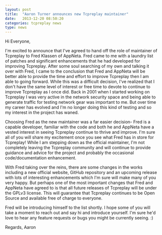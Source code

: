 ```yaml
---
layout: post
title:  "Aaron Turner announces new Tcpreplay maintainer"
date:   2013-12-20 08:50:20
categories: tcpreplay news
type: news
---
```


Hi Everyone,

I'm excited to announce that I've agreed to hand off the role of
maintainer of Tcpreplay to Fred Klassen of AppNeta.  Fred came to me
with a laundry list of patches and significant enhancements that he
had developed for improving Tcpreplay.  After some soul searching of
my own and talking it over with Fred, I came to the conclusion that
Fred and AppNeta will be better able to provide the time and effort to
improve Tcpreplay then I am able to going forward.   While this was a
difficult decision, I've realized that I don't have the same level of
interest or free time to devote to continue to improve Tcpreplay as I
once did.  Back in 2001 when I started working on Tcpreplay I was very
active in the network security space and being able to generate
traffic for testing network gear was important to me.  But over time
my career has evolved and I'm no longer doing this kind of testing and
so my interest in the project has waned.


Choosing Fred as the new maintainer was a far easier decision- Fred is
a capable developer, familiar with the code and both he and AppNeta
have a vested interest in seeing Tcpreplay continue to thrive and
improve.  I'm sure all of you will share my excitement once you see
what Fred has in store for Tcpreplay!  While I am stepping down as the
official maintainer, I'm not completely leaving the Tcpreplay
community and will continue to provide guidance and advice for the
project and probably the occasional code/documentation enhancement.


With Fred taking over the reins, there are some changes in the works
including a new official website, GitHub repository and an upcoming
release with lots of interesting enhancements which I'm sure will make
many of you very happy.  But perhaps one of the most important changes
that Fred and AppNeta have agreed to is that all future releases of
Tcpreplay will be under the GPLv3 license.  This will guarantee that
Tcpreplay continues to be Open Source and available free of charge to
everyone.


Fred will be introducing himself to the list shortly.  I hope some of
you will take a moment to reach out and say hi and introduce yourself.
I'm sure he'd love to hear any feature requests or bugs you might be
currently seeing. :)


Regards,
Aaron
